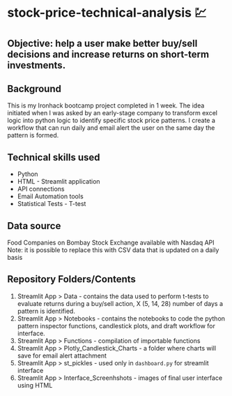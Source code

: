 # stock-price-technical-analysis :chart:

## Objective: help a user make better buy/sell decisions and increase returns on short-term investments.

## Background
This is my Ironhack bootcamp project completed in 1 week. The idea initiated when I was asked by an early-stage company to transform excel logic into python logic to identify specific stock price patterns. I create a workflow that can run daily and email alert the user on the same day the pattern is formed. 

## Technical skills used
* Python
* HTML - Streamlit application
* API connections
* Email Automation tools
* Statistical Tests - T-test


## Data source
Food Companies on Bombay Stock Exchange available with Nasdaq API 
Note: it is possible to replace this with CSV data that is updated on a daily basis

## Repository Folders/Contents
1. Streamlit App > Data - contains the data used to perform t-tests to evaluate returns during a buy/sell action, X (5, 14, 28) number of days a pattern is identified.
2. Streamlit App > Notebooks - contains the notebooks to code the python pattern inspector functions, candlestick plots, and draft workflow for interface.
3. Streamlit App > Functions - compilation of importable functions
4. Streamlit App > Plotly_Candlestick_Charts  - a folder where charts will save for email alert attachment
5. Streamlit App > st_pickles - used only in ``` dashboard.py ``` for streamlit interface
6. Streamlit App > Interface_Screenhshots - images of final user interface using HTML 
